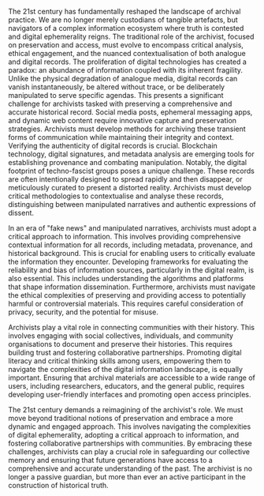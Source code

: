The 21st century has fundamentally reshaped the landscape of archival practice. We are no longer merely custodians of tangible artefacts, but navigators of a complex information ecosystem where truth is contested and digital ephemerality reigns. The traditional role of the archivist, focused on preservation and access, must evolve to encompass critical analysis, ethical engagement, and the nuanced contextualisation of both analogue and digital records. The proliferation of digital technologies has created a paradox: an abundance of information coupled with its inherent fragility. Unlike the physical degradation of analogue media, digital records can vanish instantaneously, be altered without trace, or be deliberately manipulated to serve specific agendas. This presents a significant challenge for archivists tasked with preserving a comprehensive and accurate historical record. Social media posts, ephemeral messaging apps, and dynamic web content require innovative capture and preservation strategies. Archivists must develop methods for archiving these transient forms of communication while maintaining their integrity and context. Verifying the authenticity of digital records is crucial. Blockchain technology, digital signatures, and metadata analysis are emerging tools for establishing provenance and combating manipulation. Notably, the digital footprint of techno-fascist groups poses a unique challenge. These records are often intentionally designed to spread rapidly and then disappear, or meticulously curated to present a distorted reality. Archivists must develop critical methodologies to contextualise and analyse these records, distinguishing between manipulated narratives and authentic expressions of dissent.

In an era of "fake news" and manipulated narratives, archivists must adopt a critical approach to information. This involves providing comprehensive contextual information for all records, including metadata, provenance, and historical background. This is crucial for enabling users to critically evaluate the information they encounter. Developing frameworks for evaluating the reliability and bias of information sources, particularly in the digital realm, is also essential. This includes understanding the algorithms and platforms that shape information dissemination. Furthermore, archivists must navigate the ethical complexities of preserving and providing access to potentially harmful or controversial materials. This requires careful consideration of privacy, security, and the potential for misuse.

Archivists play a vital role in connecting communities with their history. This involves engaging with social collectives, individuals, and community organisations to document and preserve their histories. This requires building trust and fostering collaborative partnerships. Promoting digital literacy and critical thinking skills among users, empowering them to navigate the complexities of the digital information landscape, is equally important. Ensuring that archival materials are accessible to a wide range of users, including researchers, educators, and the general public, requires developing user-friendly interfaces and promoting open access principles.

The 21st century demands a reimagining of the archivist's role. We must move beyond traditional notions of preservation and embrace a more dynamic and engaged approach. This involves navigating the complexities of digital ephemerality, adopting a critical approach to information, and fostering collaborative partnerships with communities. By embracing these challenges, archivists can play a crucial role in safeguarding our collective memory and ensuring that future generations have access to a comprehensive and accurate understanding of the past. The archivist is no longer a passive guardian, but more than ever an active participant in the construction of historical truth.
